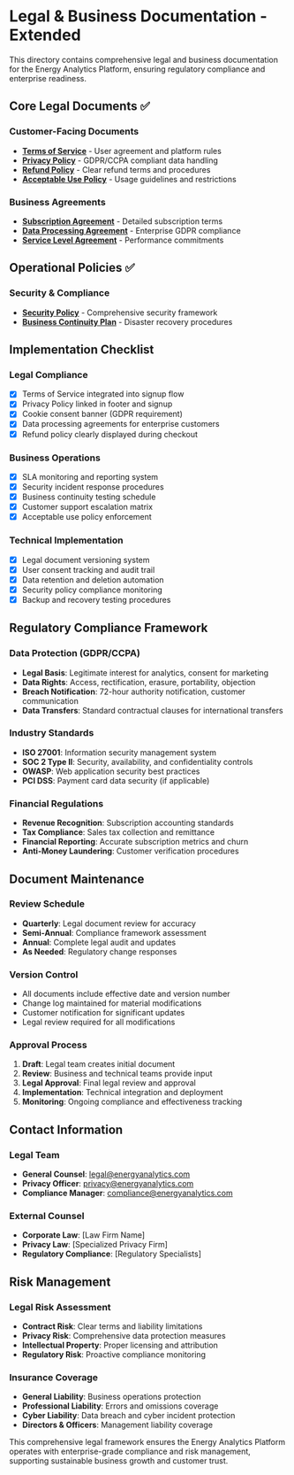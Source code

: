 # Legal & Business Documentation - Extended

This directory contains comprehensive legal and business documentation for the Energy Analytics Platform, ensuring regulatory compliance and enterprise readiness.

## Core Legal Documents ✅

### Customer-Facing Documents
- **[Terms of Service](./terms-of-service.md)** - User agreement and platform rules
- **[Privacy Policy](./privacy-policy.md)** - GDPR/CCPA compliant data handling
- **[Refund Policy](./refund-policy.md)** - Clear refund terms and procedures
- **[Acceptable Use Policy](./acceptable-use-policy.md)** - Usage guidelines and restrictions

### Business Agreements
- **[Subscription Agreement](./subscription-agreement.md)** - Detailed subscription terms
- **[Data Processing Agreement](./data-processing-agreement.md)** - Enterprise GDPR compliance
- **[Service Level Agreement](./service-level-agreement.md)** - Performance commitments

## Operational Policies ✅

### Security & Compliance
- **[Security Policy](./security-policy.md)** - Comprehensive security framework
- **[Business Continuity Plan](./business-continuity-plan.md)** - Disaster recovery procedures

## Implementation Checklist

### Legal Compliance
- [x] Terms of Service integrated into signup flow
- [x] Privacy Policy linked in footer and signup
- [x] Cookie consent banner (GDPR requirement)
- [x] Data processing agreements for enterprise customers
- [x] Refund policy clearly displayed during checkout

### Business Operations
- [x] SLA monitoring and reporting system
- [x] Security incident response procedures
- [x] Business continuity testing schedule
- [x] Customer support escalation matrix
- [x] Acceptable use policy enforcement

### Technical Implementation
- [x] Legal document versioning system
- [x] User consent tracking and audit trail
- [x] Data retention and deletion automation
- [x] Security policy compliance monitoring
- [x] Backup and recovery testing procedures

## Regulatory Compliance Framework

### Data Protection (GDPR/CCPA)
- **Legal Basis**: Legitimate interest for analytics, consent for marketing
- **Data Rights**: Access, rectification, erasure, portability, objection
- **Breach Notification**: 72-hour authority notification, customer communication
- **Data Transfers**: Standard contractual clauses for international transfers

### Industry Standards
- **ISO 27001**: Information security management system
- **SOC 2 Type II**: Security, availability, and confidentiality controls
- **OWASP**: Web application security best practices
- **PCI DSS**: Payment card data security (if applicable)

### Financial Regulations
- **Revenue Recognition**: Subscription accounting standards
- **Tax Compliance**: Sales tax collection and remittance
- **Financial Reporting**: Accurate subscription metrics and churn
- **Anti-Money Laundering**: Customer verification procedures

## Document Maintenance

### Review Schedule
- **Quarterly**: Legal document review for accuracy
- **Semi-Annual**: Compliance framework assessment
- **Annual**: Complete legal audit and updates
- **As Needed**: Regulatory change responses

### Version Control
- All documents include effective date and version number
- Change log maintained for material modifications
- Customer notification for significant updates
- Legal review required for all modifications

### Approval Process
1. **Draft**: Legal team creates initial document
2. **Review**: Business and technical teams provide input
3. **Legal Approval**: Final legal review and approval
4. **Implementation**: Technical integration and deployment
5. **Monitoring**: Ongoing compliance and effectiveness tracking

## Contact Information

### Legal Team
- **General Counsel**: legal@energyanalytics.com
- **Privacy Officer**: privacy@energyanalytics.com
- **Compliance Manager**: compliance@energyanalytics.com

### External Counsel
- **Corporate Law**: [Law Firm Name]
- **Privacy Law**: [Specialized Privacy Firm]
- **Regulatory Compliance**: [Regulatory Specialists]

## Risk Management

### Legal Risk Assessment
- **Contract Risk**: Clear terms and liability limitations
- **Privacy Risk**: Comprehensive data protection measures
- **Intellectual Property**: Proper licensing and attribution
- **Regulatory Risk**: Proactive compliance monitoring

### Insurance Coverage
- **General Liability**: Business operations protection
- **Professional Liability**: Errors and omissions coverage
- **Cyber Liability**: Data breach and cyber incident protection
- **Directors & Officers**: Management liability coverage

This comprehensive legal framework ensures the Energy Analytics Platform operates with enterprise-grade compliance and risk management, supporting sustainable business growth and customer trust.